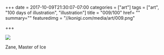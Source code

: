+++
date = 2017-10-09T21:30:07-07:00
categories = ["art"]
tags = ["art", "100 days of illustration", "illustration"]
title = "009/100"
href= ""
summary=""
featuredimg = "//konigi.com/media/art/009.png"

+++

<img src="//konigi.com/media/art/009.png" />

Zane, Master of Ice
